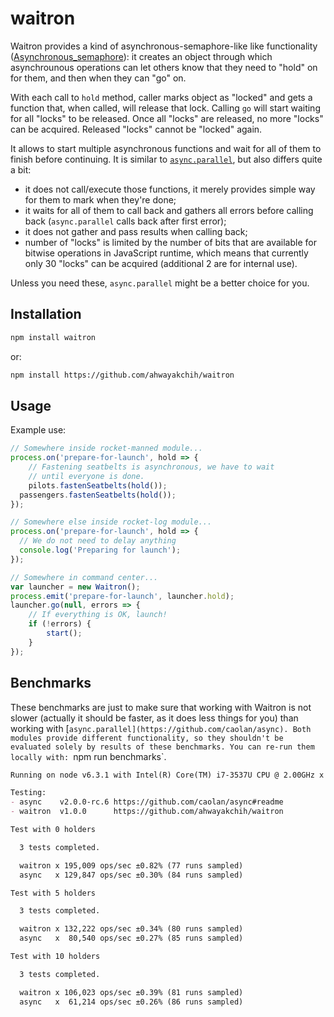 waitron
=======

Waitron provides a kind of asynchronous-semaphore-like like functionality ([Asynchronous_semaphore](https://en.wikipedia.org/wiki/Asynchronous_semaphore)): it creates an object through which asynchrounous operations can let others know that they need to "hold" on for them, and then when they can "go" on.

With each call to `hold` method, caller marks object as "locked" and gets a function that, when called, will release that lock.
Calling `go` will start waiting for all "locks" to be released.
Once all "locks" are released, no more "locks" can be acquired. Released "locks" cannot be "locked" again.

It allows to start multiple asynchronous functions and wait for all of them to finish before continuing. It is similar to [`async.parallel`](https://github.com/caolan/async), but also differs quite a bit:

- it does not call/execute those functions, it merely provides simple way for them to mark when they're done;
- it waits for all of them to call back and gathers all errors before calling back (`async.parallel` calls back after first error);
- it does not gather and pass results when calling back;
- number of "locks" is limited by the number of bits that are available for bitwise operations in JavaScript runtime, which means that currently only 30 "locks" can be acquired (additional 2 are for internal use).

Unless you need these, `async.parallel` might be a better choice for you.


## Installation

```sh
npm install waitron
```

or:

```sh
npm install https://github.com/ahwayakchih/waitron
```


## Usage

Example use:

```javascript
// Somewhere inside rocket-manned module...
process.on('prepare-for-launch', hold => {
	// Fastening seatbelts is asynchronous, we have to wait
	// until everyone is done.
	pilots.fastenSeatbelts(hold());
  passengers.fastenSeatbelts(hold());
});

// Somewhere else inside rocket-log module...
process.on('prepare-for-launch', hold => {
  // We do not need to delay anything
  console.log('Preparing for launch');
});

// Somewhere in command center...
var launcher = new Waitron();
process.emit('prepare-for-launch', launcher.hold);
launcher.go(null, errors => {
	// If everything is OK, launch!
	if (!errors) {
		start();
	}
});
```


## Benchmarks

These benchmarks are just to make sure that working with Waitron is not slower (actually it should be faster, as it does less things for you) than working with [`async.parallel](https://github.com/caolan/async). Both modules provide different functionality, so they shouldn't be evaluated solely by results of these benchmarks.
You can re-run them locally with: `npm run benchmarks`.

```markdown
Running on node v6.3.1 with Intel(R) Core(TM) i7-3537U CPU @ 2.00GHz x 4

Testing:
- async    v2.0.0-rc.6 https://github.com/caolan/async#readme  
- waitron  v1.0.0      https://github.com/ahwayakchih/waitron  

Test with 0 holders

  3 tests completed.

  waitron x 195,009 ops/sec ±0.82% (77 runs sampled)
  async   x 129,847 ops/sec ±0.30% (84 runs sampled)

Test with 5 holders

  3 tests completed.

  waitron x 132,222 ops/sec ±0.34% (80 runs sampled)
  async   x  80,540 ops/sec ±0.27% (85 runs sampled)

Test with 10 holders

  3 tests completed.

  waitron x 106,023 ops/sec ±0.39% (81 runs sampled)
  async   x  61,214 ops/sec ±0.26% (86 runs sampled)
```